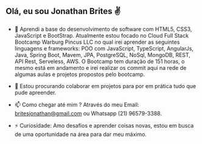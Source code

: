 ## Olá, eu sou Jonathan Brites ✌

- 🌱 Aprendi a base do desenvolvimento de software com HTML5, CSS3, JavaScript e BootStrap. Atualmente estou focado no Cloud Full Stack Bootcamp Warburg Pincus LLC no qual irei aprender as seguintes linguagens e frameworks: POO com JavaScript, TypeScript, AngularJs, Java, Spring Boot, Mavem, JPA, PostgreSQL, NoSql, MongoDB, REST, API Rest, Serveless, AWS.
O Bootcamp tem duração de 151 horas, o mesmo está em andamento e irei realizar os commit aqui na rede de algumas aulas e projetos propostos pelo bootcamp.

- 👯 Estou procurando colaborar em projetos para por em prática tudo que pude apreender. 
- 📫 Como chegar até mim ? Através do meu Email: britesjonathan@gmail.com ou Whatsapp (21) 96579-3388.
- ⚡ Curiosidade: Amo desafios e aprender coisas novas, estou em busca de uma oportunidade na área para dar meu máximo.

